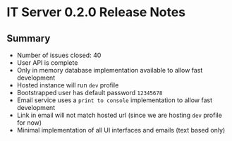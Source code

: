 # IT Server 0.2.0 Release Notes

## Summary
- Number of issues closed: 40
- User API is complete
- Only in memory database implementation available to allow fast development
- Hosted instance will run `dev` profile
- Bootstrapped user has default password `12345678`
- Email service uses a `print to console` implementation to allow fast development
- Link in email will not match hosted url (since we are hosting `dev` profile for now)
- Minimal implementation of all UI interfaces and emails (text based only)
